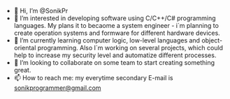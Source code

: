 - 👋 Hi, I’m @SonikPr
- 👀 I’m interested in developing software using C/C++/C# programming languages. My plans it to becaome a system engineer - i`m planning to create operation systems and formware for different hardware devices.
- 🌱 I’m currently learning computer logic, low-level languages and object-oriental programming. Also I`m working on several projects, which could help to increase my security level and automatize different processes.
- 💞️ I’m looking to collaborate on some team to start creating something great. 
- 📫 How to reach me: my everytime secondary E-mail is sonikprogrammer@gmail.com

<!---
SonikPr/SonikPr is a ✨ special ✨ repository because its `README.md` (this file) appears on your GitHub profile.
You can click the Preview link to take a look at your changes.
--->
